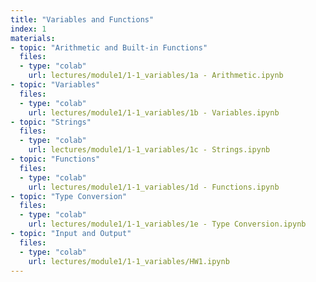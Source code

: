 ```yaml
---
title: "Variables and Functions"
index: 1
materials:
- topic: "Arithmetic and Built-in Functions"
  files:
  - type: "colab"
    url: lectures/module1/1-1_variables/1a - Arithmetic.ipynb
- topic: "Variables"
  files:
  - type: "colab"
    url: lectures/module1/1-1_variables/1b - Variables.ipynb
- topic: "Strings"
  files:
  - type: "colab"
    url: lectures/module1/1-1_variables/1c - Strings.ipynb
- topic: "Functions"
  files:
  - type: "colab"
    url: lectures/module1/1-1_variables/1d - Functions.ipynb
- topic: "Type Conversion"
  files:
  - type: "colab"
    url: lectures/module1/1-1_variables/1e - Type Conversion.ipynb
- topic: "Input and Output"
  files:
  - type: "colab"
    url: lectures/module1/1-1_variables/HW1.ipynb
---
```

